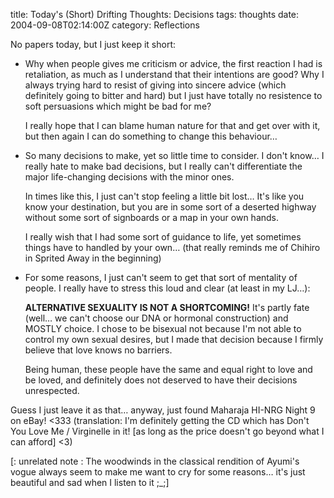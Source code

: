 title: Today's (Short) Drifting Thoughts: Decisions
tags: thoughts
date: 2004-09-08T02:14:00Z
category: Reflections

No papers today, but I just keep it short:

- Why when people gives me criticism or advice, the first reaction I had is retaliation, as much as I understand that their intentions are good? Why I always trying hard to resist of giving into sincere advice (which definitely going to bitter and hard) but I just have totally no resistence to soft persuasions which might be bad for me?

    I really hope that I can blame human nature for that and get over with it, but then again I can do something to change this behaviour…

- So many decisions to make, yet so little time to consider. I don't know… I really hate to make bad decisions, but I really can't differentiate the major life-changing decisions with the minor ones.

    In times like this, I just can't stop feeling a little bit lost… It's like you know your destination, but you are in some sort of a deserted highway without some sort of signboards or a map in your own hands.

    I really wish that I had some sort of guidance to life, yet sometimes things have to handled by your own… (that really reminds me of Chihiro in Sprited Away in the beginning)

- For some reasons, I just can't seem to get that sort of mentality of people. I really have to stress this loud and clear (at least in my LJ…):

    **ALTERNATIVE SEXUALITY IS NOT A SHORTCOMING!** It's partly fate (well… we can't choose our DNA or hormonal construction) and MOSTLY choice. I chose to be bisexual not because I'm not able to control my own sexual desires, but I made that decision because I firmly believe that love knows no barriers.

    Being human, these people have the same and equal right to love and be loved, and definitely does not deserved to have their decisions unrespected.

Guess I just leave it as that… anyway, just found Maharaja HI-NRG Night 9 on eBay! <333 (translation: I'm definitely getting the CD which has Don't You Love Me / Virginelle in it! [as long as the price doesn't go beyond what I can afford] <3)

[: unrelated note : The woodwinds in the classical rendition of Ayumi's vogue always seem to make me want to cry for some reasons… it's just beautiful and sad when I listen to it ;_;]
